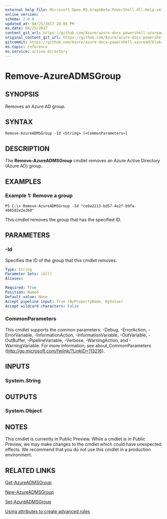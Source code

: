 ```yaml
---
external help file: Microsoft.Open.MS.GraphBeta.PowerShell.dll-Help.xml
online version:
schema: 2.0.0
updated_at: 04/25/2017 20:04 PM
ms.date: 04/25/2017
content_git_url: https://github.com/Azure/azure-docs-powershell-azuread/blob/rodejo5-10/Azure%20AD%20Cmdlets/AzureAD/v2preview/Remove-AzureADMSGroup.md
original_content_git_url: https://github.com/Azure/azure-docs-powershell-azuread/blob/rodejo5-10/Azure%20AD%20Cmdlets/AzureAD/v2preview/Remove-AzureADMSGroup.md
gitcommit: https://github.com/Azure/azure-docs-powershell-azuread/blob/c5cc449ee6e2b805fc85a9e05130b06b10899f67
ms.topic: reference
ms.service: active-directory
---
```


# Remove-AzureADMSGroup

## SYNOPSIS
Removes an Azure AD group.

## SYNTAX

```
Remove-AzureADMSGroup -Id <String> [<CommonParameters>]
```

## DESCRIPTION
The **Remove-AzureADMSGroup** cmdlet removes an Azure Active Directory (Azure AD) group.

## EXAMPLES

### Example 1: Remove a group
```
PS C:\> Remove-AzureADMSGroup -Id "ce0a2213-bd57-4e2f-b9fa-408582e2e260"
```

This cmdlet removes the group that has the specified ID.

## PARAMETERS

### -Id
Specifies the ID of the group that this cmdlet removes.

```yaml
Type: String
Parameter Sets: (All)
Aliases: 

Required: True
Position: Named
Default value: None
Accept pipeline input: True (ByPropertyName, ByValue)
Accept wildcard characters: False
```

### CommonParameters
This cmdlet supports the common parameters: -Debug, -ErrorAction, -ErrorVariable, -InformationAction, -InformationVariable, -OutVariable, -OutBuffer, -PipelineVariable, -Verbose, -WarningAction, and -WarningVariable. For more information, see about_CommonParameters (http://go.microsoft.com/fwlink/?LinkID=113216).

## INPUTS

### System.String

## OUTPUTS

### System.Object

## NOTES
This cmdlet is currently in Public Preview.
While a cmdlet is in Public Preview, we may make changes to the cmdlet which could have unexpected effects.
We recommend that you do not use this cmdlet in a production environment.

## RELATED LINKS

[Get-AzureADMSGroup](./Get-AzureADMSGroup.md)

[New-AzureADMSGroup](./New-AzureADMSGroup.md)

[Set-AzureADMSGroup](./Set-AzureADMSGroup.md)

[Using attributes to create advanced rules](https://azure.microsoft.com/en-us/documentation/articles/active-directory-accessmanagement-groups-with-advanced-rules/)
